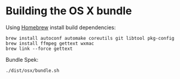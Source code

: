 # Building the OS X bundle

Using [Homebrew](http://brew.sh) install build dependencies:

    brew install autoconf automake coreutils git libtool pkg-config
    brew install ffmpeg gettext wxmac
    brew link --force gettext

Bundle Spek:

    ./dist/osx/bundle.sh
